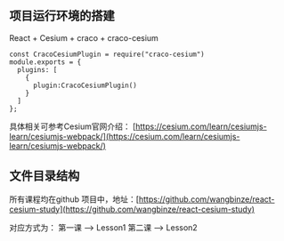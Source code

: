 ## 项目运行环境的搭建
React + Cesium + craco + craco-cesium
```
const CracoCesiumPlugin = require("craco-cesium")
module.exports = {
  plugins: [
    { 
      plugin:CracoCesiumPlugin()
    }
  ]
};
```
具体相关可参考Cesium官网介绍：
[https://cesium.com/learn/cesiumjs-learn/cesiumjs-webpack/](https://cesium.com/learn/cesiumjs-learn/cesiumjs-webpack/)
## 文件目录结构
所有课程均在github 项目中，地址：[https://github.com/wangbinze/react-cesium-study](https://github.com/wangbinze/react-cesium-study)

对应方式为：
第一课 --> Lesson1
第二课 --> Lesson2
